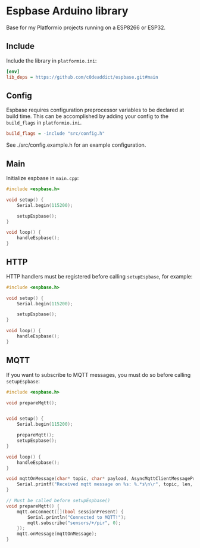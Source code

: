 # Espbase Arduino library

Base for my Platformio projects running on a ESP8266 or ESP32.

## Include

Include the library in `platformio.ini`:

```ini
[env]
lib_deps = https://github.com/c0deaddict/espbase.git#main
```

## Config

Espbase requires configuration preprocessor variables to be declared at build
time. This can be accomplished by adding your config to the `build_flags` in
`platformio.ini`.

```ini
build_flags = -include "src/config.h"
```

See ./src/config.example.h for an example configuration.

## Main

Initialize espbase in `main.cpp`:

```c
#include <espbase.h>

void setup() {
    Serial.begin(115200);

    setupEspbase();
}

void loop() {
    handleEspbase();
}
```

## HTTP

HTTP handlers must be registered before calling `setupEspbase`, for example:

```c
#include <espbase.h>

void setup() {
    Serial.begin(115200);

    setupEspbase();
}

void loop() {
    handleEspbase();
}
```

## MQTT

If you want to subscribe to MQTT messages, you must do so before calling
`setupEspbase`:

```c
#include <espbase.h>

void prepareMqtt();


void setup() {
    Serial.begin(115200);

    prepareMqtt();
    setupEspbase();
}

void loop() {
    handleEspbase();
}

void mqttOnMessage(char* topic, char* payload, AsyncMqttClientMessageProperties properties, size_t len, size_t index, size_t total) {
    Serial.printf("Received mqtt message on %s: %.*s\n\r", topic, len, payload);
}

// Must be called before setupEspbase()
void prepareMqtt() {
    mqtt.onConnect([](bool sessionPresent) {
        Serial.println("Connected to MQTT!");
        mqtt.subscribe("sensors/+/pir", 0);
    });
    mqtt.onMessage(mqttOnMessage);
}
```
